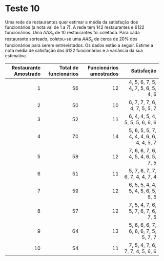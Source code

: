 # Teste 10






Uma rede de restaurantes quer estimar a média da satisfação dos funcionários (a nota vai de 1 a 7). A rede tem 142 restaurantes e 6122 funcionários. Uma $AAS_s$ de 10 restaurantes foi coletada. Para cada restaurante sorteado, coletou-se uma $AAS_s$ de cerca de 20% dos funcionários para serem entrevistados. Os dados estão a seguir. Estime a nota média de satisfação dos 6122 funcionários e a variância da sua estimativa.

| Restaurante Amostrado          | Total de funcionários| Funcionários amostrados| Satisfação |
|-------------------------------:|---------------------:|-----------------------:|-----------:|
| 1                              | 56        | 12          | 4, 5, 6, 7, 5, 4, 7, 5, 6, 5, 4, 6 |
| 2                              | 50        | 10          | 6, 7, 7, 7, 6, 4, 7, 5, 5, 7 |
| 3                              | 52        | 11          | 6, 4, 4, 5, 4, 5, 5, 5, 6, 6, 6 |
| 4                              | 70        | 14          | 5, 6, 5, 5, 7, 4, 4, 4, 6, 6, 4, 4, 5, 7 |
| 5                              | 58        | 12          | 7, 6, 6, 7, 6, 4, 5, 4, 6, 5, 7, 5 |
| 6                              | 51        | 11          | 5, 7, 6, 7, 7, 6, 7, 4, 4, 7, 4 |
| 7                              | 59        | 12          | 6, 5, 5, 4, 4, 5, 4, 5, 6, 5, 6, 5 |
| 8                              | 57        | 12          | 7, 5, 4, 7, 6, 5, 7, 6, 7, 6, 7, 5 |
| 9                              | 64        | 13          | 5, 6, 6, 6, 7, 6, 6, 6, 7, 5, 5, 7, 7 |
| 10                             | 54       | 11         | 7, 5, 4, 7, 6, 7, 7, 4, 5, 6, 6|


